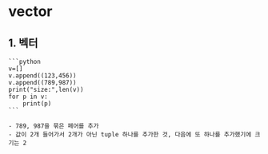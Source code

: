 # vector

## 1. 벡터 
    
    ```python
    v=[]
    v.append((123,456))
    v.append((789,987))
    print("size:",len(v))
    for p in v:
    	print(p)
    ```
    
    - 789, 987을 묶은 페어를 추가
    - 값이 2개 들어가서 2개가 아닌 tuple 하나를 추가한 것, 다음에 또 하나를 추가했기에 크기는 2
